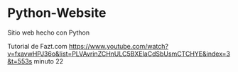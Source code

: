 # Python-Website
Sitio web hecho con Python

Tutorial de Fazt.com
https://www.youtube.com/watch?v=fxavwHPJ36o&list=PLVAvrinZCHnULC5BXElaCdSbUsmCTCHYE&index=3&t=553s
minuto 22
